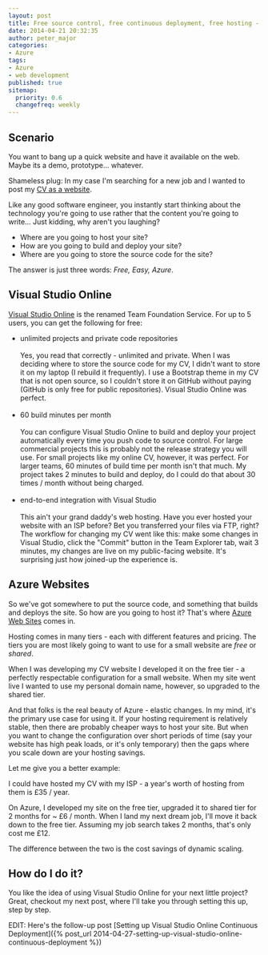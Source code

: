 ```yaml
---
layout: post
title: Free source control, free continuous deployment, free hosting - oh my!
date: 2014-04-21 20:32:35
author: peter_major
categories:
- Azure
tags:
- Azure
- web development
published: true
sitemap:
  priority: 0.6
  changefreq: weekly
---
```

## Scenario

You want to bang up a quick website and have it available on the web. Maybe its a demo, prototype... whatever.

Shameless plug: In my case I'm searching for a new job and I wanted to post my [CV as a website](http://cv.petermajor.co.uk).

Like any good software engineer, you instantly start thinking about the technology you're going to use rather that the content you're going to write... Just kidding, why aren't you laughing?

* Where are you going to host your site?
* How are you going to build and deploy your site?
* Where are you going to store the source code for the site?

The answer is just three words: _Free, Easy, Azure_.

<!--more-->

## Visual Studio Online

[Visual Studio Online](http://www.visualstudio.com/en-us/products/visual-studio-online-overview-vs.aspx) is the renamed Team Foundation Service. For up to 5 users, you can get the following for free:

* unlimited projects and private code repositories<br /><br />
Yes, you read that correctly - unlimited and private. When I was deciding where to store the source code for my CV, I didn't want to store it on my laptop (I rebuild it frequently). I use a Bootstrap theme in my CV that is not open source, so I couldn't store it on GitHub without paying (GitHub is only free for public repositories). Visual Studio Online was perfect.<br /><br />
* 60 build minutes per month<br /><br />
You can configure Visual Studio Online to build and deploy your project automatically every time you push code to source control. For large commercial projects this is probably not the release strategy you will use. For small projects like my online CV, however, it was perfect. For larger teams, 60 minutes of build time per month isn't that much. My project takes 2 minutes to build and deploy, do I could do that about 30 times / month without being charged.<br /><br />
* end-to-end integration with Visual Studio<br /><br />
This ain't your grand daddy's web hosting. Have you ever hosted your website with an ISP before? Bet you transferred your files via FTP, right? The workflow for changing my CV went like this: make some changes in Visual Studio, click the "Commit" button in the Team Explorer tab, wait 3 minutes, my changes are live on my public-facing website. It's surprising&nbsp;just how joined-up the experience is.

## Azure Websites

So we've got somewhere to put the source code, and something that builds and deploys the site. So how are you going to host it? That's where [Azure Web Sites](http://azure.microsoft.com/en-us/services/web-sites) comes in.

Hosting comes in many tiers - each with different features and pricing. The tiers you are most likely going to want to use for a small website are _free_ or _shared_.

When I was developing my CV website I developed it on the free tier - a perfectly respectable configuration for a small website. When my site went live I wanted to use my personal domain name, however, so upgraded to the shared tier.

And that folks is the real beauty of Azure - elastic changes. In my mind, it's the primary use case for using it. If your hosting requirement is relatively stable, then there are probably cheaper ways to host your site. But when you want to change the configuration over short periods of time (say your website has high peak loads, or it's only temporary) then the gaps where you scale down are your hosting savings.

Let me give you a better example:

I could have hosted my CV with my ISP - a year's worth of hosting from them is £35 / year.

On Azure, I developed my site on the free tier, upgraded it to shared tier for 2 months for ~ £6 / month. When I land my next dream job, I'll move it back down to the free tier. Assuming my job search takes 2 months, that's only cost me £12.

The difference between the two is the cost savings of dynamic scaling.

## How do I do it?

You like the idea of using Visual Studio Online for your next little project? Great, checkout my next post, where I'll take you through setting this up, step by step.

EDIT: Here's the follow-up post [Setting up Visual Studio Online Continuous Deployment]({% post_url 2014-04-27-setting-up-visual-studio-online-continuous-deployment %})
